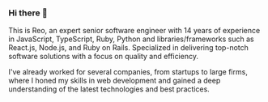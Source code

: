 ### Hi there 👋

This is Reo, an expert senior software engineer with 14 years of experience in JavaScript, TypeScript, Ruby, Python and libraries/frameworks such as React.js, Node.js, and Ruby on Rails. Specialized in delivering top-notch software solutions with a focus on quality and efficiency. 

I've already worked for several companies, from startups to large firms, where I honed my skills in web development and gained a deep understanding of the latest technologies and best practices.

